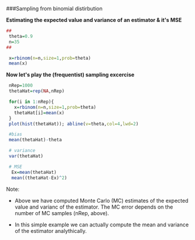 ###Sampling from binomial distirbution

**Estimating the expected value and variance of an estimator & it's MSE**

```R
##
 theta=0.9
 n=35
##

 x=rbinom(n=n,size=1,prob=theta)
 mean(x)
```

**Now let's play the (frequentist) sampling excercise**

```R
 nRep=1000
 thetaHat=rep(NA,nRep)

 for(i in 1:nRep){
   x=rbinom(n=n,size=1,prob=theta)
   thetaHat[i]=mean(x)
 }
 plot(hist(thetaHat)); abline(v=theta,col=4,lwd=2)

 #bias
 mean(thetaHat)-theta

 # variance
 var(thetaHat)

 # MSE
  Ex=mean(thetaHat)
  mean((thetaHat-Ex)^2)
```

Note: 

 - Above we have computed Monte Carlo (MC) estimates of the expected value and varianc of the estimator. The MC error depends on the number of MC samples (nRep, above).

  - In this simple example we can actually compute the mean and variance of the estimator analythically.

